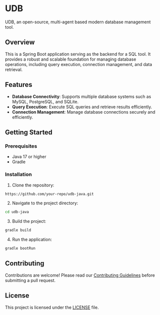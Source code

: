 # UDB
UDB, an open-source, multi-agent based modern database management tool.

## Overview
This is a Spring Boot application serving as the backend for a SQL tool. It provides a robust and scalable foundation for managing database operations, including query execution, connection management, and data retrieval.

## Features
- **Database Connectivity**: Supports multiple database systems such as MySQL, PostgreSQL, and SQLite.
- **Query Execution**: Execute SQL queries and retrieve results efficiently.
- **Connection Management**: Manage database connections securely and efficiently.

## Getting Started
### Prerequisites
- Java 17 or higher
- Gradle

### Installation
1. Clone the repository:
```bash
https://github.com/your-repo/udb-java.git
```
2. Navigate to the project directory:
```bash
cd udb-java
```
3. Build the project:
```bash
gradle build
```
4. Run the application:
```bash
gradle bootRun
```

## Contributing
Contributions are welcome! Please read our [Contributing Guidelines](CONTRIBUTING.md) before submitting a pull request.

## License
This project is licensed under the [LICENSE](LICENSE) file.


